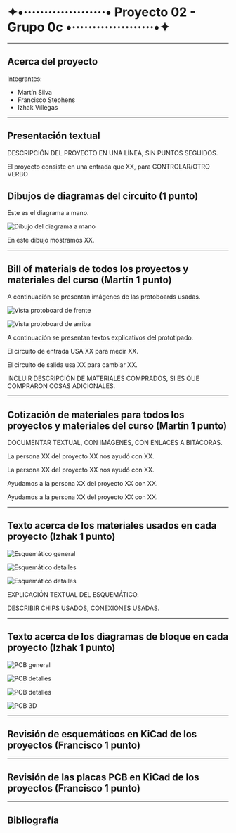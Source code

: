 # ✦•····················• Proyecto 02 - Grupo 0c •····················•✦
***
## Acerca del proyecto
Integrantes:

  - Martín Silva
  - Francisco Stephens
  - Izhak Villegas

***
## Presentación textual

DESCRIPCIÓN DEL PROYECTO EN UNA LÍNEA, SIN PUNTOS SEGUIDOS.

El proyecto consiste en una entrada que XX, para CONTROLAR/OTRO VERBO

## Dibujos de diagramas del circuito (1 punto)

Este es el diagrama a mano.

![Dibujo del diagrama a mano](./imagenes/diagrama-mano.png)

En este dibujo mostramos XX.

***

## Bill of materials de todos los proyectos y materiales del curso (Martín 1 punto)

A continuación se presentan imágenes de las protoboards usadas.

![Vista protoboard de frente](./imagenes/presentacion-visual-frente.jpg)

![Vista protoboard de arriba](./imagenes/presentacion-visual-arriba.jpg)

A continuación se presentan textos explicativos del prototipado.

El circuito de entrada USA XX para medir XX.

El circuito de salida usa XX para cambiar XX.

INCLUIR DESCRIPCIÓN DE MATERIALES COMPRADOS, SI ES QUE COMPRARON COSAS ADICIONALES.

***

## Cotización de materiales para todos los proyectos y materiales del curso (Martín 1 punto)

DOCUMENTAR TEXTUAL, CON IMÁGENES, CON ENLACES A BITÁCORAS.

La persona XX del proyecto XX nos ayudó con XX.

La persona XX del proyecto XX nos ayudó con XX.

Ayudamos a la persona XX del proyecto XX con XX.

Ayudamos a la persona XX del proyecto XX con XX.

***

## Texto acerca de los materiales usados en cada proyecto (Izhak 1 punto)

![Esquemático general](./imagenes/esquematico-general.jpg)

![Esquemático detalles](./imagenes/esquematico-detalle-01.jpg)

![Esquemático detalles](./imagenes/esquematico-detalle-02.jpg)

EXPLICACIÓN TEXTUAL DEL ESQUEMÁTICO.

DESCRIBIR CHIPS USADOS, CONEXIONES USADAS.

***

## Texto acerca de los diagramas de bloque en cada proyecto (Izhak 1 punto)

![PCB general](./imagenes/pcb-general.jpg)

![PCB detalles](./imagenes/pcb-detalle-01.jpg)

![PCB detalles](./imagenes/pcb-detalle-02.jpg)

![PCB 3D](./imagenes/pcb-3d.jpg)

***

## Revisión de esquemáticos en KiCad de los proyectos (Francisco 1 punto)

***

## Revisión de las placas PCB en KiCad de los proyectos (Francisco 1 punto)

***

## Bibliografía
